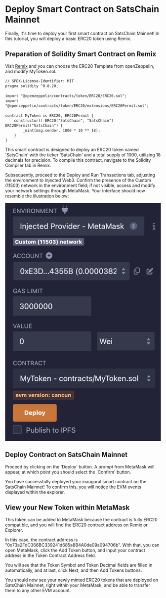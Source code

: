 # Deploy Smart Contract on SatsChain Mainnet

Finally, it's time to deploy your first smart contract on SatsChain Mainnet! In this tutorial, you will deploy a basic ERC20 token using Remix.

## Preparation of Solidity Smart Contract on Remix​

Visit [Remix](https://remix.ethereum.org/) and you can choose the ERC20 Template from openZeppelin, and modify MyToken.sol.

```
// SPDX-License-Identifier: MIT
pragma solidity ^0.8.20;

import "@openzeppelin/contracts/token/ERC20/ERC20.sol";
import "@openzeppelin/contracts/token/ERC20/extensions/ERC20Permit.sol";

contract MyToken is ERC20, ERC20Permit {
    constructor() ERC20("SatsChain", "SatsChain") ERC20Permit("SatsChain") {
        _mint(msg.sender, 1000 * 10 ** 18);
    }
}
```
This smart contract is designed to deploy an ERC20 token named 'SatsChain' with the ticker 'SatsChain' and a total supply of 1000, utilizing 18 decimals for precision. To compile this contract, navigate to the Solidity Compiler tab in Remix. 

Subsequently, proceed to the Deploy and Run Transactions tab, adjusting the environment to Injected Web3. Confirm the presence of the Custom (11503) network in the environment field; if not visible, access and modify your network settings through MetaMask. Your interface should now resemble the illustration below:

![remix](./images/remix.png)

## Deploy Contract on SatsChain Mainnet

Proceed by clicking on the 'Deploy' button. A prompt from MetaMask will appear, at which point you should select the 'Confirm' button. 

You have successfully deployed your inaugural smart contract on the SatsChain Mainnet! To confirm this, you will notice the EVM events displayed within the explorer.

## View your New Token within MetaMask​
This token can be added to MetaMask because the contract is fully ERC20 compatible, and you will find the ERC20 contract address on Remix or Explorer. 

In this case, the contract address is "0x73a2FdC366BC339241d685a8B4A0de09a094706b". With that, you can open MetaMask, click the Add Token button, and input your contract address in the Token Contract Address field. 

You will see that the Token Symbol and Token Decimal fields are filled in automatically, and at last, click Next, and then Add Tokens buttons.

You should now see your newly minted ERC20 tokens that are deployed on SatsChain Mainnet, right within your MetaMask, and be able to transfer them to any other EVM account.